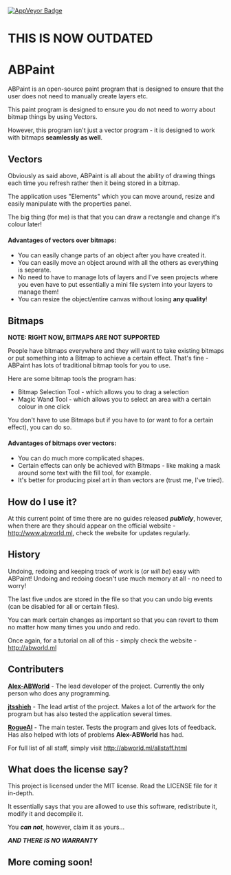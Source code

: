 [<img src="https://ci.appveyor.com/api/projects/status/7prcw4k29bkg1cp6?svg=true" style="border: 0;" alt="AppVeyor Badge">](https://ci.appveyor.com/project/Alex-TIMEHACK/abpaint)

# THIS IS NOW OUTDATED
# ABPaint
ABPaint is an open-source paint program that is designed to ensure that the user does not need to manually create layers etc.

This paint program is designed to ensure you do not need to worry about bitmap things by using Vectors.

However, this program isn't just a vector program - it is designed to work with bitmaps **seamlessly as well**.

## Vectors

Obviously as said above, ABPaint is all about the ability of drawing things each time you refresh rather then it being stored in a bitmap.

The application uses "Elements" which you can move around, resize and easily manipulate with the properties panel.

The big thing (for me) is that that you can draw a rectangle and change it's colour later!

#### Advantages of vectors over bitmaps:

- You can easily change parts of an object after you have created it.
- You can easily move an object around with all the others as everything is seperate.
- No need to have to manage lots of layers and I've seen projects where you even have to put essentially a mini file system into your layers to manage them!
- You can resize the object/entire canvas without losing **any quality**!

## Bitmaps

**NOTE: RIGHT NOW, BITMAPS ARE NOT SUPPORTED**

People have bitmaps everywhere and they will want to take existing bitmaps or put something into a Bitmap to achieve a certain effect. That's fine - ABPaint has lots of traditional bitmap tools for you to use.

Here are some bitmap tools the program has:
- Bitmap Selection Tool - which allows you to drag a selection
- Magic Wand Tool - which allows you to select an area with a certain colour in one click

You don't have to use Bitmaps but if you have to (or want to for a certain effect), you can do so.

#### Advantages of bitmaps over vectors:

- You can do much more complicated shapes.
- Certain effects can only be achieved with Bitmaps - like making a mask around some text with the fill tool, for example.
- It's better for producing pixel art in than vectors are (trust me, I've tried).

## How do I use it?

At this current point of time there are no guides released ***publicly***, however, when there are they should appear on the official website - http://www.abworld.ml, check the website for updates regularly.

## History

Undoing, redoing and keeping track of work is (*or will be*) easy with ABPaint! Undoing and redoing doesn't use much memory at all - no need to worry!

The last five undos are stored in the file so that you can undo big events (can be disabled for all or certain files).

You can mark certain changes as important so that you can revert to them no matter how many times you undo and redo.

Once again, for a tutorial on all of this - simply check the website - http://abworld.ml
## Contributers

[**Alex-ABWorld**](https://www.github.com/Alex-TIMEHACK) - The lead developer of the project. Currently the only person who does any programming.

[**jtsshieh**](https://www.github.com/jtsshieh) - The lead artist of the project. Makes a lot of the artwork for the program but has also tested the application several times.

[**RogueAI**](https://www.github.com/RogueAI42) - The main tester. Tests the program and gives lots of feedback. Has also helped with lots of problems **Alex-ABWorld** has had.

For full list of all staff, simply visit http://abworld.ml/allstaff.html


## What does the license say?

This project is licensed under the MIT license. Read the LICENSE file for it in-depth. 

It essentially says that you are allowed to use this software, redistribute it, modify it and decompile it.

You ***can not***, however, claim it as yours...

***AND THERE IS NO WARRANTY***

## More coming soon!
